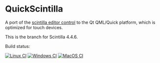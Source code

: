 # QuickScintilla

A port of the [scintilla editor control](https://www.scintilla.org/) to the Qt QML/Quick platform, which is optimized for touch devices.

This is the branch for Scintilla 4.4.6.

Build status:

[![Linux CI](https://github.com/mneuroth/QuickScintilla/workflows/Linux%20CI/badge.svg)](https://github.com/mneuroth/QuickScintilla/actions)
[![Windows CI](https://github.com/mneuroth/QuickScintilla/workflows/Windows%20CI/badge.svg)](https://github.com/mneuroth/QuickScintilla/actions)
[![MacOS CI](https://github.com/mneuroth/QuickScintilla/workflows/MacOS%20CI/badge.svg)](https://github.com/mneuroth/QuickScintilla/actions)
